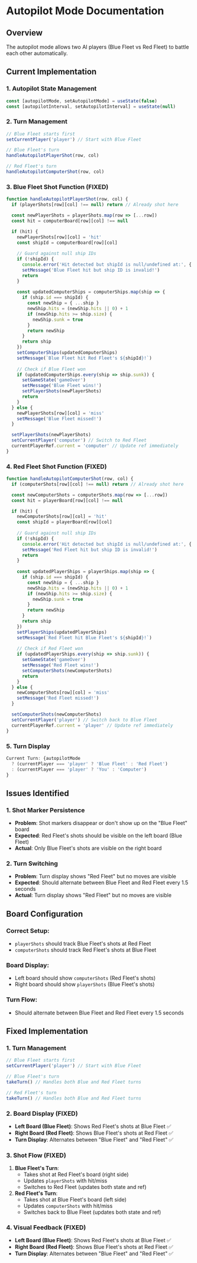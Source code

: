 # Autopilot Mode Documentation

## Overview
The autopilot mode allows two AI players (Blue Fleet vs Red Fleet) to battle each other automatically.

## Current Implementation

### 1. Autopilot State Management
```javascript
const [autopilotMode, setAutopilotMode] = useState(false)
const [autopilotInterval, setAutopilotInterval] = useState(null)
```

### 2. Turn Management
```javascript
// Blue Fleet starts first
setCurrentPlayer('player') // Start with Blue Fleet

// Blue Fleet's turn
handleAutopilotPlayerShot(row, col)

// Red Fleet's turn  
handleAutopilotComputerShot(row, col)
```

### 3. Blue Fleet Shot Function (FIXED)
```javascript
function handleAutopilotPlayerShot(row, col) {
  if (playerShots[row][col] !== null) return // Already shot here

  const newPlayerShots = playerShots.map(row => [...row])
  const hit = computerBoard[row][col] !== null

  if (hit) {
    newPlayerShots[row][col] = 'hit'
    const shipId = computerBoard[row][col]
    
    // Guard against null ship IDs
    if (!shipId) {
      console.error('Hit detected but shipId is null/undefined at:', { row, col, board: 'computerBoard' })
      setMessage('Blue Fleet hit but ship ID is invalid!')
      return
    }
    
    const updatedComputerShips = computerShips.map(ship => {
      if (ship.id === shipId) {
        const newShip = { ...ship }
        newShip.hits = (newShip.hits || 0) + 1
        if (newShip.hits >= ship.size) {
          newShip.sunk = true
        }
        return newShip
      }
      return ship
    })
    setComputerShips(updatedComputerShips)
    setMessage(`Blue Fleet hit Red Fleet's ${shipId}!`)
    
    // Check if Blue Fleet won
    if (updatedComputerShips.every(ship => ship.sunk)) {
      setGameState('gameOver')
      setMessage('Blue Fleet wins!')
      setPlayerShots(newPlayerShots)
      return
    }
  } else {
    newPlayerShots[row][col] = 'miss'
    setMessage('Blue Fleet missed!')
  }

  setPlayerShots(newPlayerShots)
  setCurrentPlayer('computer') // Switch to Red Fleet
  currentPlayerRef.current = 'computer' // Update ref immediately
}
```

### 4. Red Fleet Shot Function (FIXED)
```javascript
function handleAutopilotComputerShot(row, col) {
  if (computerShots[row][col] !== null) return // Already shot here

  const newComputerShots = computerShots.map(row => [...row])
  const hit = playerBoard[row][col] !== null

  if (hit) {
    newComputerShots[row][col] = 'hit'
    const shipId = playerBoard[row][col]
    
    // Guard against null ship IDs
    if (!shipId) {
      console.error('Hit detected but shipId is null/undefined at:', { row, col, board: 'playerBoard' })
      setMessage('Red Fleet hit but ship ID is invalid!')
      return
    }
    
    const updatedPlayerShips = playerShips.map(ship => {
      if (ship.id === shipId) {
        const newShip = { ...ship }
        newShip.hits = (newShip.hits || 0) + 1
        if (newShip.hits >= ship.size) {
          newShip.sunk = true
        }
        return newShip
      }
      return ship
    })
    setPlayerShips(updatedPlayerShips)
    setMessage(`Red Fleet hit Blue Fleet's ${shipId}!`)
    
    // Check if Red Fleet won
    if (updatedPlayerShips.every(ship => ship.sunk)) {
      setGameState('gameOver')
      setMessage('Red Fleet wins!')
      setComputerShots(newComputerShots)
      return
    }
  } else {
    newComputerShots[row][col] = 'miss'
    setMessage('Red Fleet missed!')
  }

  setComputerShots(newComputerShots)
  setCurrentPlayer('player') // Switch back to Blue Fleet
  currentPlayerRef.current = 'player' // Update ref immediately
}
```

### 5. Turn Display
```javascript
Current Turn: {autopilotMode 
  ? (currentPlayer === 'player' ? 'Blue Fleet' : 'Red Fleet')
  : (currentPlayer === 'player' ? 'You' : 'Computer')
}
```

## Issues Identified

### 1. Shot Marker Persistence
- **Problem**: Shot markers disappear or don't show up on the "Blue Fleet" board
- **Expected**: Red Fleet's shots should be visible on the left board (Blue Fleet)
- **Actual**: Only Blue Fleet's shots are visible on the right board

### 2. Turn Switching
- **Problem**: Turn display shows "Red Fleet" but no moves are visible
- **Expected**: Should alternate between Blue Fleet and Red Fleet every 1.5 seconds
- **Actual**: Turn display shows "Red Fleet" but no moves are visible

## Board Configuration

### Correct Setup:
- `playerShots` should track Blue Fleet's shots at Red Fleet
- `computerShots` should track Red Fleet's shots at Blue Fleet

### Board Display:
- Left board should show `computerShots` (Red Fleet's shots)
- Right board should show `playerShots` (Blue Fleet's shots)

### Turn Flow:
- Should alternate between Blue Fleet and Red Fleet every 1.5 seconds

## Fixed Implementation

### 1. Turn Management
```javascript
// Blue Fleet starts first
setCurrentPlayer('player') // Start with Blue Fleet

// Blue Fleet's turn
takeTurn() // Handles both Blue and Red Fleet turns

// Red Fleet's turn  
takeTurn() // Handles both Blue and Red Fleet turns
```

### 2. Board Display (FIXED)
- **Left Board (Blue Fleet)**: Shows Red Fleet's shots at Blue Fleet ✅
- **Right Board (Red Fleet)**: Shows Blue Fleet's shots at Red Fleet ✅
- **Turn Display**: Alternates between "Blue Fleet" and "Red Fleet" ✅

### 3. Shot Flow (FIXED)
1. **Blue Fleet's Turn**:
   - Takes shot at Red Fleet's board (right side)
   - Updates `playerShots` with hit/miss
   - Switches to Red Fleet (updates both state and ref)
2. **Red Fleet's Turn**:
   - Takes shot at Blue Fleet's board (left side)
   - Updates `computerShots` with hit/miss
   - Switches back to Blue Fleet (updates both state and ref)

### 4. Visual Feedback (FIXED)
- **Left Board (Blue Fleet)**: Shows Red Fleet's shots at Blue Fleet ✅
- **Right Board (Red Fleet)**: Shows Blue Fleet's shots at Red Fleet ✅
- **Turn Display**: Alternates between "Blue Fleet" and "Red Fleet" ✅ 